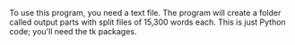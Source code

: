 To use this program, you need a text file. The program will create a folder called output parts with split files of 15,300 words each. This is just Python code; you'll need the tk packages.
